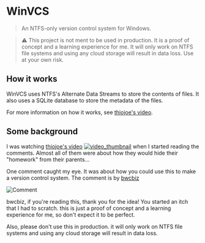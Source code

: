 # WinVCS
> An NTFS-only version control system for Windows.

>⚠️ This project is not ment to be used in production. It is a proof of concept and a learning experience for me.
> It will only work on NTFS file systems and using any cloud storage will result in data loss.
> Use at your own risk.

## How it works
WinVCS uses NTFS's Alternate Data Streams to store the contents of files. It also uses a SQLite database to store the metadata of the files.

For more information on how it works, see [thiojoe's video](https://www.youtube.com/watch?v=3BWTo87oCw).

## Some background
I was watching [thiojoe's video](https://www.youtube.com/watch?v=3BWTo87oCw)
[![video_thumbnail](https://img.youtube.com/vi/3BWTo87oCwc/maxresdefault.jpg)](https://www.youtube.com/watch?v=3BWTo87oCwc&t=703s)
when I started reading the comments.
Almost all of them were about how they would hide their "homework" from their parents...

One comment caught my eye. It was about how you could use this to make a version control system.
The comment is by [bwcbiz](https://www.youtube.com/channel/UC3reNJYPnhx5U2PcFz-v_VQ)

![Comment](https://i.imgur.com/exq5dal.png)

bwcbiz, if you're reading this, thank you for the idea! You started an itch that I had to scratch.
this is just a proof of concept and a learning experience for me, so don't expect it to be perfect.

Also, please don't use this in production. it will only work on NTFS file systems and using any cloud storage will result in data loss.
